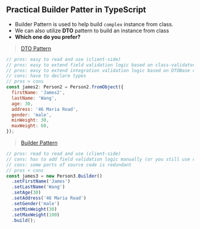 

## Practical Builder Patter in TypeScript
- Builder Pattern is used to help build `complex` instance from class.
- We can also utilize **DTO** pattern to build an instance from class
- **Which one do you prefer?**

> [DTO Pattern](src/person.2.ts) 

```javascript
// pros: easy to read and use (client-side)
// pros: easy to extend field validation logic based on class-validator
// pros: easy to extend integration validation logic based on DTOBase class code reuse
// cons: have to declare types
// pros > cons
const james2: Person2 = Person2.fromObject({
  firstName: 'James2',
  lastName: 'Wang',
  age: 30,
  address: '46 Maria Road',
  gender: 'male',
  minWeight: 30,
  maxWeight: 60,
});
```

> [Builder Pattern](src/person.3.ts)
```javascript
// pros: read to read and use (client-side)
// cons: has to add field validation logic manually (or you still use class-validator)
// cons: some parts of source code is redundant
// pros < cons
const james3 = new Person3.Builder()
  .setFirstName('James')
  .setLastName('Wang')
  .setAge(30)
  .setAddress('46 Maria Road')
  .setGender('male')
  .setMinWeight(30)
  .setMaxWeight(100)
  .build();
```